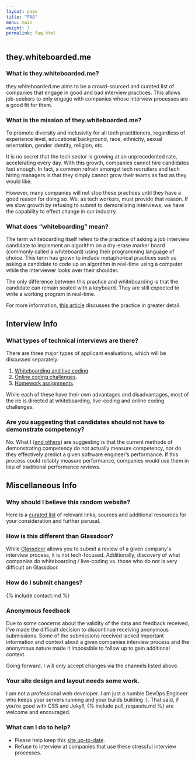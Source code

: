 ```yaml
---
layout: page
title: "FAQ"
menu: main
weight: 3
permalink: faq.html
---
```


## they.whiteboarded.me
### What is they.whiteboarded.me?
they.whiteboarded.me aims to be a crowd-sourced and curated list of companies
that engage in good and bad interview practices. This allows job-seekers to
only engage with companies whose interview processes are a good fit for them.

### What is the mission of they.whiteboarded.me?
To promote diversity and inclusivity for all tech practitioners, regardless of experience level, educational background, race, ethnicity, sexual orientation, gender identity, religion, etc.

It is no secret that the tech sector is growing at an unprecedented rate, accelerating every day. With this growth, companies cannot hire candidates fast enough. In fact, a common refrain amongst tech recruiters and tech hiring managers is that they simply cannot grow their teams as fast as they would like.

However, many companies will not stop these practices until they have a good reason for doing so. We, as tech workers, must provide that reason. If we slow growth by refusing to submit to demoralizing interviews, we have the capability to effect change in our industry.

### What does “whiteboarding” mean?
The term whiteboarding itself refers to the practice of asking a job interview candidate to implement an algorithm on a dry-erase marker board (commonly called a whiteboard) using their programming language of choice. This term has grown to include metaphorical practices such as asking a candidate to code up an algorithm in real-time using a computer while the interviewer looks over their shoulder.

The only difference between this practice and whiteboarding is that the candidate can remain seated with a keyboard. They are still expected to write a working program in real-time.

For more information, [this article](/interview_types/whiteboarding_and_live_coding.html) discusses the practice in greater detail.

## Interview Info

### What types of technical interviews are there?
There are three major types of applicant evaluations, which will be discussed
separately:

1. [Whiteboarding and live
   coding](/interview_types/whiteboarding_and_live_coding.html).
2. [Online coding challenges](/interview_types/online_coding_challenges.html).
3. [Homework assignments](/interview_types/homework.html).

While each of these have their own advantages and disadvantages, most of the ire is directed at whiteboarding, live-coding and online coding challenges.

### Are you suggesting that candidates should not have to demonstrate competency?
No. What I ([and others](/additional-resources.html)) are suggesting is that the current methods of demonstrating competency do not actually measure competency, nor do they effectively predict a given software engineer’s performance. If this process could reliably measure performance, companies would use them in lieu of traditional performance reviews.

## Miscellaneous Info

### Why should I believe this random website?
Here is a [curated list](/additional-resources.html) of relevant links, sources
and additional resources for your consideration and further perusal.

### How is this different than Glassdoor?
While [Glassdoor](http://www.glassdoor.com) allows you to submit a review of
a given company's interview process, it is not tech-focused. Additionally,
discovery of what companies do whiteboarding / live-coding vs. those who do not
is very difficult on Glassdoor.

### How do I submit changes?
{% include contact.md %}

### Anonymous feedback
Due to some concerns about the validity of the data and feedback received, I've
made the difficult decision to discontinue receiving anonymous submissions.
Some of the submissions received lacked important information and context about
a given companies interview process and the anonymous nature made it impossible
to follow up to gain additional context.

Going forward, I will only accept changes via the channels listed above.

### Your site design and layout needs some work.
I am not a professional web developer. I am just a humble DevOps Engineer who keeps your servers running and your builds building :). That said, if you’re good with CSS and Jekyll, {% include pull_requests.md %} are welcome and encouraged.

### What can I do to help?
- Please help keep this [site up-to-date](/contact.html).
- Refuse to interview at companies that use these stressful interview processes.
